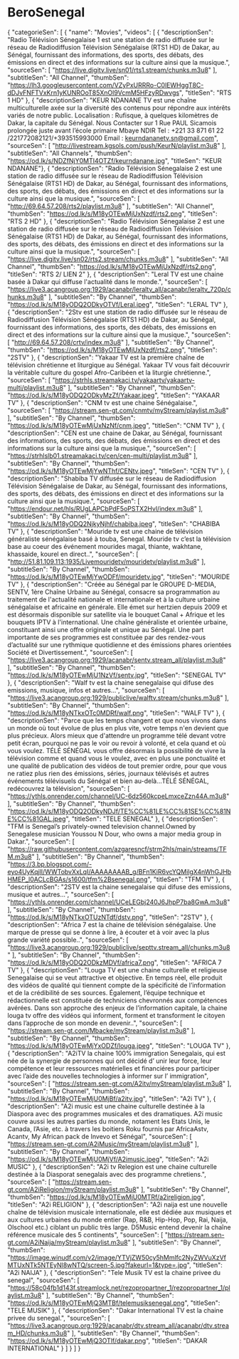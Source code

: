 # BeroSenegal
{
  "categorieSen": [
    {
      "name": "Movies",
      "videos": [
        {
          "descriptionSen": "Radio Télévision Sénegalaise 1 est une station de radio diffusée sur le réseau de Radiodiffusion Télévision Sénégalaise (RTS1 HD) de Dakar, au Sénégal, fournissant des informations, des sports, des débats, des émissions en direct et des informations sur la culture ainsi que la musique.",
          "sourceSen": [
            "https://live.digitv.live/sn01/rts1.stream/chunks.m3u8"
          ],
          "subtitleSen": "All Channel",
          "thumbSen": "https://lh3.googleusercontent.com/VZyPxURRRo-C0lEWHggT8C-dDJvFNFTVxKrn1yKUNROoT85XnOl9VcmM5HFzyRDwvgs",
          "titleSen": "RTS 1 HD"
        },
        { "descriptionSen": "KEUR NDANANE TV est une chaîne multiculturelle axée sur la diversité des contenus pour répondre aux intérêts variés de notre public. Localisation : Rufisque, à quelques kilomètres de Dakar, la capitale du Sénégal. Nous Contacter sur 1 Rue PAUL Sicamois prolongée juste avant l’école primaire Mbaye NDIR Tel : +221 33 871 61 22 /221772082121/+393515993000 Email : keurndananetv.sn@gmail.com", "sourceSen": [ "http://livestream.kgsols.com/push/KeurN/playlist.m3u8" ], "subtitleSen": "All Channels", "thumbSen": "https://od.lk/s/NDZfNjY0MTI4OTZf/keurndanane.jpg", "titleSen": "KEUR NDANANE"},
        {
          "descriptionSen": "Radio Télévision Sénegalaise 2 est une station de radio diffusée sur le réseau de Radiodiffusion Télévision Sénégalaise (RTS1 HD) de Dakar, au Sénégal, fournissant des informations, des sports, des débats, des émissions en direct et des informations sur la culture ainsi que la musique.",
          "sourceSen": [
            "http://69.64.57.208/rts2/playlist.m3u8"
          ],
          "subtitleSen": "All Channel",
          "thumbSen": "https://od.lk/s/M18yOTEwMjUxNzdf/rts2.png",
          "titleSen": "RTS 2 HD"
        },
        {
          "descriptionSen": "Radio Télévision Sénegalaise 2 est une station de radio diffusée sur le réseau de Radiodiffusion Télévision Sénégalaise (RTS1 HD) de Dakar, au Sénégal, fournissant des informations, des sports, des débats, des émissions en direct et des informations sur la culture ainsi que la musique.",
          "sourceSen": [
            "https://live.digitv.live/sn02/rts2.stream/chunks.m3u8"
          ],
          "subtitleSen": "All Channel",
          "thumbSen": "https://od.lk/s/M18yOTEwMjUxNzdf/rts2.png",
          "titleSen": "RTS 2/ LIEN 2"
        },
        {
          "descriptionSen": "Leral TV est une chaine basée à Dakar qui diffuse l'actualité dans le monde.",
          "sourceSen": [
            "https://live3.acangroup.org:1929/acanabr/leraltv_all/acanabr/leraltv_720p/chunks.m3u8"
          ],
          "subtitleSen": "By Channel",
          "thumbSen": "https://od.lk/s/M18yODQ2ODkyOTVf/Leral.jpeg",
          "titleSen": "LERAL TV"
        },
        {
          "descriptionSen": "2Stv est une station de radio diffusée sur le réseau de Radiodiffusion Télévision Sénégalaise (RTS1 HD) de Dakar, au Sénégal, fournissant des informations, des sports, des débats, des émissions en direct et des informations sur la culture ainsi que la musique.",
          "sourceSen": [
            "http://69.64.57.208/crtv/index.m3u8"
          ],
          "subtitleSen": "By Channel",
          "thumbSen": "https://od.lk/s/M18yOTEwMjUxNzdf/rts2.png",
          "titleSen": "2STV"
        },
        {
          "descriptionSen": "Yakaar TV est la première chaîne de télévision chrétienne et liturgique au Sénégal. Yakaar TV vous fait découvrir la véritable culture du gospel Afro-Caribéen et la liturgie chrétienne.",
          "sourceSen": [
            "https://strhls.streamakaci.tv/yakaartv/yakaartv-multi/playlist.m3u8"
          ],
          "subtitleSen": "By Channel",
          "thumbSen": "https://od.lk/s/M18yODQ2ODkyMzZf/Yakaar.jpeg",
          "titleSen": "YAKAAR TV"
        },
        {
          "descriptionSen": "CNM tv est une chaine Sénégalaise.",
          "sourceSen": [
            "https://stream.sen-gt.com/cnmtv/myStream/playlist.m3u8"
          ],
          "subtitleSen": "By Channel",
          "thumbSen": "https://od.lk/s/M18yOTEwMjUxNzNf/cnm.jpeg",
          "titleSen": "CNM TV"
        },
        {
          "descriptionSen": "CEN est une chaine de Dakar, au Sénégal, fournissant des informations, des sports, des débats, des émissions en direct et des informations sur la culture ainsi que la musique.",
          "sourceSen": [
            "https://strhlslb01.streamakaci.tv/cen/cen-multi/playlist.m3u8"
          ],
          "subtitleSen": "By Channel",
          "thumbSen": "https://od.lk/s/M18yOTEwMjYwNThf/CENtv.jpeg",
          "titleSen": "CEN TV"
        },
        {
          "descriptionSen": "Shabiba TV diffusée sur le réseau de Radiodiffusion Télévision Sénégalaise de Dakar, au Sénégal, fournissant des informations, des sports, des débats, des émissions en direct et des informations sur la culture ainsi que la musique.",
          "sourceSen": [
            "https://endour.net/hls/RUgLAPCbPdF5oPSTX2Hvl/index.m3u8"
          ],
          "subtitleSen": "By Channel",
          "thumbSen": "https://od.lk/s/M18yODQ2NjkyNjhf/chabiba.jpeg",
          "titleSen": "CHABIBA TV"
        },
        {
          "descriptionSen": "Mouride tv est une chaine de télévision généraliste sénégalaise basé à touba, Senegal. Mouride tv c’est la télévision base au coeur des événement mourides magal, thiante, wakhtane, khassaide, kourel en direct..",
          "sourceSen": [
            "http://51.81.109.113:1935/Livemouridetv/mouridetv/playlist.m3u8"
          ],
          "subtitleSen": "By Channel",
          "thumbSen": "https://od.lk/s/M18yOTEwMjYwODFf/mouridetv.jpg",
          "titleSen": "MOURIDE TV"
        },
        {
          "descriptionSen": "Créée au Sénégal par le GROUPE D-MEDIA, SENTV, 1ère Chaîne Urbaine au Sénégal, consacre sa programmation au traitement de l'actualité nationale et internationale et à la culture urbaine sénégalaise et africaine en générale. Elle émet sur hertzien depuis 2009 et est désormais disponible sur satellite via le bouquet Canal + Afrique et les bouquets IPTV à l'international. Une chaîne généraliste et orientée urbaine, constituant ainsi une offre originale et unique au Sénégal. Une part importante de ses programmes est constituée par des rendez-vous d’actualité sur une rythmique quotidienne et des émissions phares orientées Société et Divertissement.",
          "sourceSen": [
            "https://live3.acangroup.org:1929/acanabr/sentv.stream_all/playlist.m3u8"
          ],
          "subtitleSen": "By Channel",
          "thumbSen": "https://od.lk/s/M18yOTEwMjU1NzVf/sentv.jpg",
          "titleSen": "SENEGAL TV"
        },
        {
          "descriptionSen": "Walf tv est la chaine senegalaise qui difuse des emissions, musique, infos et autres...",
          "sourceSen": [
            "https://live3.acangroup.org:1929/publiclive/walftv.stream/chunks.m3u8"
          ],
          "subtitleSen": "By Channel",
          "thumbSen": "https://od.lk/s/M18yNTkxOTc0MDRf/walf.png",
          "titleSen": "WALF TV"
        },
        {
          "descriptionSen": "Parce que les temps changent et que nous vivons dans un monde où tout évolue de plus en plus vite, votre temps n'en devient que plus précieux. Alors mieux que d'attendre un programme télé devant votre petit écran, pourquoi ne pas le voir ou revoir à volonté, et cela quand et où vous voulez. TÉLÉ SÉNÉGAL vous offre désormais la possibilité de vivre la télévision comme et quand vous le voulez, avec en plus une ponctualité et une qualité de publication des vidéos de tout premier ordre, pour que vous ne ratiez plus rien des émissions, séries, journaux télévisés et autres événements télévisuels du Sénégal et bien au-delà…TÉLÉ SÉNÉGAL, redécouvrez la télévision",
          "sourceSen": [
            "https://ythls.onrender.com/channel/UC-6dz560kcpeLmxceZzn44A.m3u8"
          ],
          "subtitleSen": "By Channel",
          "thumbSen": "https://od.lk/s/M18yODQ2ODkyNDJf/TE%CC%81LE%CC%81SE%CC%81NE%CC%81GAL.jpeg",
          "titleSen": "TELE SENEGAL"
        },
        {
          "descriptionSen": "TFM is Senegal’s privately-owned television channel.Owned by Senegalese musician Youssou N Dour, who owns a major media group in Dakar.",
          "sourceSen": [
            "https://raw.githubusercontent.com/azgaresncf/strm2hls/main/streams/TFM.m3u8"
          ],
          "subtitleSen": "By Channel",
          "thumbSen": "https://3.bp.blogspot.com/-eyo4UyKqjlI/WWTobvXxLqI/AAAAAAAAB_g/BFn1KiR6vcYQMilgX4nWhGJHbHMEP_l0ACLcBGAs/s1600/tfm%2Bsenegal.png",
          "titleSen": "TFM TV"
        },
        {
          "descriptionSen": "2STV est la chaine senegalaise qui difuse des emissions, musique et autres...",
          "sourceSen": [
            "https://ythls.onrender.com/channel/UCeLEGbj240J6JhpP7ba8GwA.m3u8"
          ],
          "subtitleSen": "By Channel",
          "thumbSen": "https://od.lk/s/M18yNTkxOTUzNTdf/dstv.png",
          "titleSen": "2STV"
        },
        {
          "descriptionSen": "Africa 7 est la chaine de télévision sénégalaise. Une marque de presse qui se donne à lire, à écouter et à voir avec la plus grande variété possible..",
          "sourceSen": [
            "https://live3.acangroup.org:1929/publiclive/septtv.stream_all/chunks.m3u8"
          ],
          "subtitleSen": "By Channel",
          "thumbSen": "https://od.lk/s/M18yODQ2ODkzMDVf/africa7.png",
          "titleSen": "AFRICA 7 TV"
        },
        {
          "descriptionSen": "Louga TV est une chaine culturelle et religieuse Senegalaise qui se veut attractive et objective. En temps réel, elle produit des vidéos de qualité qui tiennent compte de la spécificité de l’information et de la crédibilité de ses sources. Également, l’équipe technique et rédactionnelle est constituée de techniciens chevronnés aux compétences avérées. Dans son approche des enjeux de l’information capitale, la chaine louga tv offre des vidéos qui informent, forment et transforment le citoyen dans l’approche de son monde en devenir..",
          "sourceSen": [
            "https://stream.sen-gt.com/Mbacke/myStream/playlist.m3u8"
          ],
          "subtitleSen": "By Channel",
          "thumbSen": "https://od.lk/s/M18yOTEwMjYxODZf/louga.jpeg",
          "titleSen": "LOUGA TV"
        },
        {
          "descriptionSen": "A2iTV la chaine 100% immigration Senegalais, qui est née de la synergie de personnes qui ont décidé d’ unir leur force, leur compétence et leur ressources matérielles et financiéres pour participer avec l’aide des nouvelles technologies à informer sur l’ immigration",
          "sourceSen": [
            "https://stream.sen-gt.com/A2itv/myStream/playlist.m3u8"
          ],
          "subtitleSen": "By Channel",
          "thumbSen": "https://od.lk/s/M18yOTEwMjU0MjBf/a2itv.jpg",
          "titleSen": "A2i TV"
        },
        {
          "descriptionSen": "A2i music est une chaine culturelle destinée à la Diaspora avec des programmes musicales et des dramatiques. A2i music couvre aussi les autres parties du monde, notament les Etats Unis, le Canada, l’Asie, etc. à travers les boitiers Roku fournis par AfricaAstv, Acantv, My African pack de Invevo et Sénégal",
          "sourceSen": [
            "https://stream.sen-gt.com/A2iMusic/myStream/playlist.m3u8"
          ],
          "subtitleSen": "By Channel",
          "thumbSen": "https://od.lk/s/M18yOTEwMjU0MjVf/A2imusic.jpeg",
          "titleSen": "A2i MUSIC"
        },
        {
          "descriptionSen": "A2i tv Relegion est une chaine culturelle destinée à la Diasporat senegalais avec des programme chretiens.",
          "sourceSen": [
            "https://stream.sen-gt.com/A2iReligion/myStream/playlist.m3u8"
          ],
          "subtitleSen": "By Channel",
          "thumbSen": "https://od.lk/s/M18yOTEwMjU0MTRf/a2ireligion.jpg",
          "titleSen": "A2i RELIGION"
        },
        {
          "descriptionSen": "A2i naija est une nouvelle chaîne de télévision musicale internationale, elle est dédiée aux musiques et aux cultures urbaines du monde entier (Rap, R&B, Hip-Hop, Pop, Rai, Naija, Olschool etc.) ciblant un public très large. D5Music entend devenir la chaîne référence musicale des 5 continents",
          "sourceSen": [
            "https://stream.sen-gt.com/A2iNaija/myStream/playlist.m3u8"
          ],
          "subtitleSen": "By Channel",
          "thumbSen": "https://image.winudf.com/v2/image/YTVjZW50cy5hMmlfc2NyZWVuXzVfMTUxNTk5NTEyNl8wNTQ/screen-5.jpg?fakeurl=1&type=.jpg",
          "titleSen": "A2i NAIJA"
        },
        {
          "descriptionSen": "Tele Musik TV est la chaine privee du senegal",
          "sourceSen": [
            "https://58c04fb1d143f.streamlock.net/rezopropartner_1/rezopropartner_1/playlist.m3u8"
          ],
          "subtitleSen": "By Channel",
          "thumbSen": "https://od.lk/s/M18yOTEwMjQ3MTBf/telemusiksenegal.png",
          "titleSen": "TELE MUSIK"
        },
        {
          "descriptionSen": "Dakar International TV est la chaine privee du senegal.",
          "sourceSen": [
            "https://live3.acangroup.org:1929/acanabr/dtv.stream_all/acanabr/dtv.stream_HD/chunks.m3u8"
          ],
          "subtitleSen": "By Channel",
          "thumbSen": "https://od.lk/s/M18yOTEwMjQ3OTlf/dakar.png",
          "titleSen": "DAKAR INTERNATIONAL"
        }
      ]
    }
  ]
}
